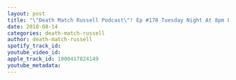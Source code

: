 ```yaml
---
layout: post
title: "\"Death Match Russell Podcast\"! Ep #178 Tuesday Night At 8pm Live With Guest \"Julius Smokes\"! Tune in!"
date: 2018-08-14
categories: death-match-russell
author: death-match-russell
spotify_track_id: 
youtube_video_id: 
apple_track_id: 1000417824149
youtube_metadata: 
---
```

